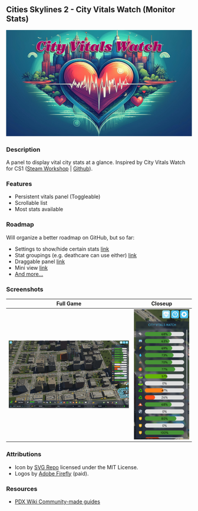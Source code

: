 ﻿## Cities Skylines 2 - City Vitals Watch (Monitor Stats)

![Logo](CityVitalsWatch/Properties/Resources/logo-long.png)

### Description

A panel to display vital city stats at a glance. Inspired by City Vitals Watch for CS1 ([Steam Workshop](https://steamcommunity.com/sharedfiles/filedetails/?id=410151616) | [Github](https://github.com/rob-williams/CityVitalsWatchMod/)).

### Features
- Persistent vitals panel (Toggleable)
- Scrollable list
- Most stats available

### Roadmap
Will organize a better roadmap on GitHub, but so far:
- Settings to show/hide certain stats [link](https://github.com/franzvezuli/cs2-city-vitals-watch/issues/4)
- Stat groupings (e.g. deathcare can use either) [link](https://github.com/franzvezuli/cs2-city-vitals-watch/issues/5)
- Draggable panel [link](https://github.com/franzvezuli/cs2-city-vitals-watch/issues/7)
- Mini view [link](https://github.com/franzvezuli/cs2-city-vitals-watch/issues/6)
- [And more...](https://github.com/franzvezuli/cs2-city-vitals-watch/issues)

### Screenshots

|                                Full Game                                |                                Closeup                                 |
|:-----------------------------------------------------------------------:|:----------------------------------------------------------------------:|
| ![Screenshot 1](CityVitalsWatch/Properties/Resources/screenshot-1.png)  | ![Screenshot 2](CityVitalsWatch/Properties/Resources/screenshot-2.png) |

### Attributions

- Icon by [SVG Repo](https://www.svgrepo.com/svg/154308/pulse) licensed under the MIT License.
- Logos by [Adobe Firefly](https://www.adobe.com/products/firefly.html) (paid).

### Resources

- [PDX Wiki Community-made guides](https://cs2.paradoxwikis.com/Community-made_guides)
